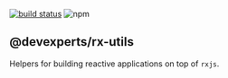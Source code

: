 [![build status](https://img.shields.io/travis/devex-web-frontend/dx-platform/master.svg?style=flat-square)](https://travis-ci.org/devex-web-frontend/dx-platform) ![npm](https://img.shields.io/npm/v/@devexperts/rx-utils.svg?style=flat-square) 
## @devexperts/rx-utils
Helpers for building reactive applications on top of `rxjs`.
